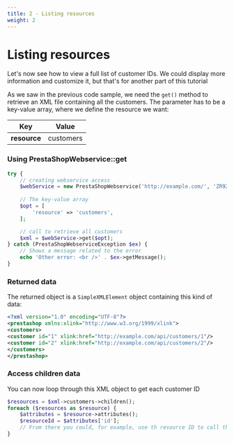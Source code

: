 ```yaml
---
title: 2 - Listing resources
weight: 2
---
```


# Listing resources

Let's now see how to view a full list of customer IDs. We could display more information and customize it, but that's for another part of this tutorial

As we saw in the previous code sample, we need the `get()` method to retrieve an XML file containing all the customers. The parameter has to be a key-value array, where we define the resource we want:

| Key          | Value     |
|--------------|-----------|
| **resource** | customers |


### Using PrestaShopWebservice::get

```php
try {
    // creating webservice access
    $webService = new PrestaShopWebservice('http://example.com/', 'ZR92FNY5UFRERNI3O9Z5QDHWKTP3YIIT', false);
 
    // The key-value array
    $opt = [
        'resource' => 'customers',
    ];

    // call to retrieve all customers
    $xml = $webService->get($opt);
} catch (PrestaShopWebserviceException $ex) {
    // Shows a message related to the error
    echo 'Other error: <br />' . $ex->getMessage();
}
```

### Returned data

The returned object is a `SimpleXMLElement` object containing this kind of data:

```xml
<?xml version="1.0" encoding="UTF-8"?>
<prestashop xmlns:xlink="http://www.w3.org/1999/xlink">
<customers>
<customer id="1" xlink:href="http://example.com/api/customers/1"/>
<customer id="2" xlink:href="http://example.com/api/customers/2"/>
</customers>
</prestashop>
```

### Access children data

You can now loop through this XML object to get each customer ID

```php
$resources = $xml->customers->children();
foreach ($resources as $resource) {
    $attributes = $resource->attributes();
    $resourceId = $attributes['id'];
    // From there you could, for example, use th resource ID to call the webservice to get its details
}
```
